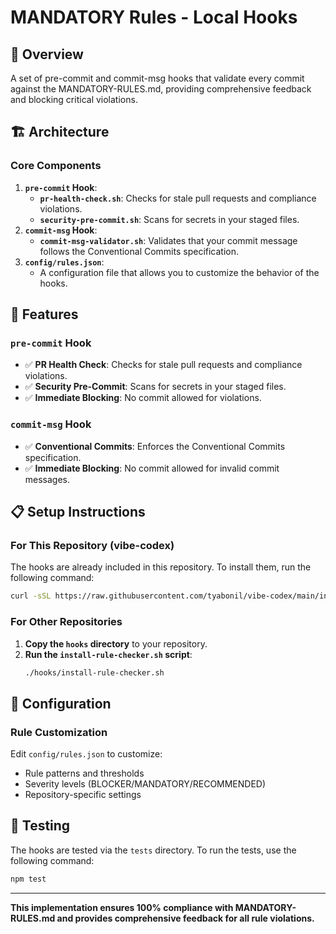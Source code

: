 # MANDATORY Rules - Local Hooks

## 🎯 Overview

A set of pre-commit and commit-msg hooks that validate every commit against the MANDATORY-RULES.md, providing comprehensive feedback and blocking critical violations.

## 🏗️ Architecture

### Core Components

1.  **`pre-commit` Hook**:
    -   **`pr-health-check.sh`**: Checks for stale pull requests and compliance violations.
    -   **`security-pre-commit.sh`**: Scans for secrets in your staged files.
2.  **`commit-msg` Hook**:
    -   **`commit-msg-validator.sh`**: Validates that your commit message follows the Conventional Commits specification.
3.  **`config/rules.json`**:
    -   A configuration file that allows you to customize the behavior of the hooks.

## 🚀 Features

### **`pre-commit` Hook**

-   ✅ **PR Health Check**: Checks for stale pull requests and compliance violations.
-   ✅ **Security Pre-Commit**: Scans for secrets in your staged files.
-   ✅ **Immediate Blocking**: No commit allowed for violations.

### **`commit-msg` Hook**

-   ✅ **Conventional Commits**: Enforces the Conventional Commits specification.
-   ✅ **Immediate Blocking**: No commit allowed for invalid commit messages.

## 📋 Setup Instructions

### For This Repository (vibe-codex)

The hooks are already included in this repository. To install them, run the following command:

```bash
curl -sSL https://raw.githubusercontent.com/tyabonil/vibe-codex/main/install-rule-checker.sh | bash
```

### For Other Repositories

1.  **Copy the `hooks` directory** to your repository.
2.  **Run the `install-rule-checker.sh` script**:
    ```bash
    ./hooks/install-rule-checker.sh
    ```

## 🔧 Configuration

### Rule Customization

Edit `config/rules.json` to customize:

-   Rule patterns and thresholds
-   Severity levels (BLOCKER/MANDATORY/RECOMMENDED)
-   Repository-specific settings

## 🧪 Testing

The hooks are tested via the `tests` directory. To run the tests, use the following command:

```bash
npm test
```

---

**This implementation ensures 100% compliance with MANDATORY-RULES.md and provides comprehensive feedback for all rule violations.**
